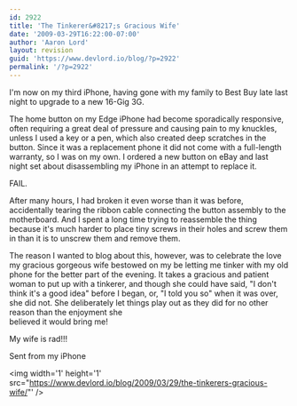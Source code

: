 ```yaml
---
id: 2922
title: 'The Tinkerer&#8217;s Gracious Wife'
date: '2009-03-29T16:22:00-07:00'
author: 'Aaron Lord'
layout: revision
guid: 'https://www.devlord.io/blog/?p=2922'
permalink: '/?p=2922'
---
```


I'm now on my third iPhone, having gone with my family to Best Buy  late last night to upgrade to a new 16-Gig 3G.<p>The home button on my Edge iPhone had become sporadically responsive,  often requiring a great deal of pressure and causing pain to my  knuckles, unless I used a key or a pen, which also created deep scratches in the button.  Since it  was a replacement phone it did not come with a full-length warranty,  so I was on my own. I ordered a new button on eBay and last night set  about disassembling my iPhone in an attempt to replace it.</p><p>FAIL.</p><p>After many hours, I had broken it even worse than it was before,  accidentally tearing the ribbon cable connecting the button assembly  to the motherboard. And I spent a long time trying to reassemble the  thing because it's much harder to place tiny screws in their holes and  screw them in than it is to unscrew them and remove them.</p><p>The reason I wanted to blog about this, however, was to celebrate the  love my gracious gorgeous wife bestowed on my be letting me tinker with my old phone for the better part of the evening. It takes a  gracious and patient woman to put up with a tinkerer, and though she  could have said, "I don't think it's a good idea" before I began, or,  "I told you so" when it was over, she did not. She deliberately let  things play out as they did for no other reason than the enjoyment she <br />believed it would bring me!</p><p>My wife is rad!!!</p><p>Sent from my iPhone</p><div class="blogger-post-footer"><img width='1' height='1' src="https://www.devlord.io/blog/2009/03/29/the-tinkerers-gracious-wife/"' /></div>